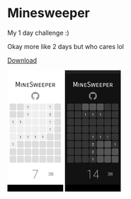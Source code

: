# Minesweeper

My 1 day challenge :)

Okay more like 2 days but who cares lol

[Download](https://github.com/sparshg/minesweeper/releases)

[<img src="demo1.png" width="25%" height="25%">](https://github.com/sparshg/minesweeper/releases)
[<img src="demo2.png" width="25%" height="25%">](https://github.com/sparshg/minesweeper/releases)

